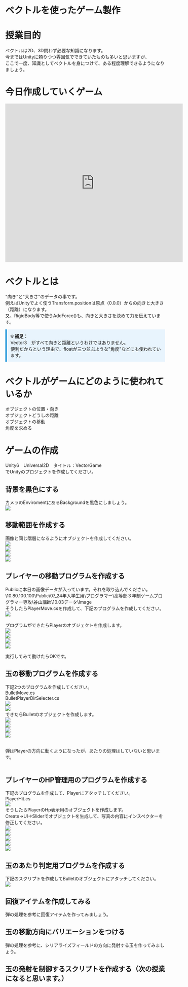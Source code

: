 # ベクトルを使ったゲーム製作

# 授業目的
ベクトルは2D、3D問わず必要な知識になります。<br>
今まではUnityに頼りつつ雰囲気でできていたものも多いと思いますが、<br>
ここで一度、知識としてベクトルを身につけて、ある程度理解できるようになりましょう。<br>

# 今日作成していくゲーム
<!-- 動画 -->
<iframe width="560" height="500" src="https://www.youtube.com/embed/xXXEHgmp0O4?si=ouNIdFQE6UhvttYo" title="YouTube video player" frameborder="0" allow="accelerometer; autoplay; clipboard-write; encrypted-media; gyroscope; picture-in-picture; web-share" referrerpolicy="strict-origin-when-cross-origin" allowfullscreen></iframe>

# ベクトルとは
"向き"と"大きさ"のデータの事です。<br>
例えばUnityでよく使うTransform.positionは原点（0.0.0）からの向きと大きさ（距離）になります。<br>
又、RigidBody等で使うAddForce()も、向きと大きさを決めて力を伝えています。<br>

<div style="border-left: 5px solid #2d9cdb; background: #e8f4fd; padding: 0.8em; margin: 1em 0;">
  <strong>💡 補足：</strong><br>
  Vector3　がすべて向きと距離というわけではありません。<br>
  便利だからという理由で、floatが三つ並ぶような"角度"などにも使われています。<br>
</div>

# ベクトルがゲームにどのように使われているか
オブジェクトの位置・向き<br>
オブジェクトどうしの距離<br>
オブジェクトの移動<br>
角度を求める<br>

# ゲームの作成
Unity6　Universal2D　タイトル：VectorGame <br>
でUnityのプロジェクトを作成してください。<br>

## 背景を黒色にする
カメラのEnviromentにあるBackgroundを黒色にしましょう。<br>
<img src="Image/HighSchool_2024/VectorCameraSetting.png"><br>

## 移動範囲を作成する
画像と同じ階層になるようにオブジェクトを作成してください。<br>
<img src="Image/HighSchool_2024/AreaHieralky.png"><br>
<img src="Image/HighSchool_2024/AreaIns.png"><br>
<img src="Image/HighSchool_2024/FrameIns.png"><br>
<img src="Image/HighSchool_2024/InnerIns.png"><br>

## プレイヤーの移動プログラムを作成する
Publicに本日の画像データが入っています。それを取り込んでください。<br>
\\10.80.100.100\Public\07_24年入学生用\プログラマー\高等部３年制ゲームプログラマー専攻\谷山講師\10.03データ\Image<br>
そうしたらPlayerMove.csを作成して、下記のプログラムを作成してください。<br>
<img src="Image/HighSchool_2024/PlayerMove.png"><br>
<br>
プログラムができたらPlayerのオブジェクトを作成します。<br>
<img src="Image/HighSchool_2024/PlayerHie.png" ><br>
<img src="Image/HighSchool_2024/PlayerIns.png" ><br>
<img src="Image/HighSchool_2024/PlayerViewIns.png"><br>
<img src="Image/HighSchool_2024/PlayerScene.png"><br>

実行してみて動けたらOKです。<br>

## 玉の移動プログラムを作成する
下記2つのプログラムを作成してください。<br>
BulletMove.cs<br>
BulletPlayerDirSelecter.cs<br>
<img src="Image/HighSchool_2024/BulletMove.png"><br>
<img src="Image/HighSchool_2024/BulletPlayerMoveDirSelector.png"><br>
できたらBulletのオブジェクトを作成します。<br>
<img src="Image/HighSchool_2024/BulletPlayerDirHie.png"><br>
<img src="Image/HighSchool_2024/BulletPlayerDirIns.png"><br>
<img src="Image/HighSchool_2024/BulletMove.png"><br>
<img src="Image/HighSchool_2024/BulletPlayerDirScene.png"><br>

<br>
弾はPlayerの方向に動くようになったが、あたりの処理はしていないと思います。<br>
<br>

## プレイヤーのHP管理用のプログラムを作成する
下記のプログラムを作成して、Playerにアタッチしてください。<br>
PlayerHit.cs<br>
<img src="Image/HighSchool_2024/PlayerHit.png"><br>
そうしたらPlayerのHp表示用のオブジェクトを作成します。<br>
Create→UI→Sliderでオブジェクトを生成して、写真の内容にインスペクターを修正してください。<br>
<img src="Image/HighSchool_2024/SliderHie.png"><br>
<img src="Image/HighSchool_2024/SliderBackgournd.png"><br>
<img src="Image/HighSchool_2024/SliderFillArea.png"><br>
<img src="Image/HighSchool_2024/SliderFill.png"><br>
<img src="Image/HighSchool_2024/PlayerHitIns.png"><br>

## 玉のあたり判定用プログラムを作成する
下記のスクリプトを作成してBulletのオブジェクトにアタッチしてください。<br>
<img src="Image/HighSchool_2024/BulletHit.png"><br>

## 回復アイテムを作成してみる
弾の処理を参考に回復アイテムを作ってみましょう。<br>

## 玉の移動方向にバリエーションをつける
弾の処理を参考に、シリアライズフィールドの方向に発射する玉を作ってみましょう。<br>

## 玉の発射を制御するスクリプトを作成する（次の授業になると思います。）